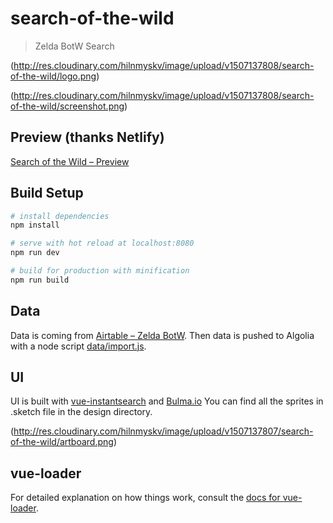 # search-of-the-wild

> Zelda BotW Search

(http://res.cloudinary.com/hilnmyskv/image/upload/v1507137808/search-of-the-wild/logo.png)

(http://res.cloudinary.com/hilnmyskv/image/upload/v1507137808/search-of-the-wild/screenshot.png)

## Preview (thanks Netlify)

[Search of the Wild – Preview](http://piano-tuner-protection-77534.netlify.com/)

## Build Setup

``` bash
# install dependencies
npm install

# serve with hot reload at localhost:8080
npm run dev

# build for production with minification
npm run build
```

## Data

Data is coming from [Airtable – Zelda BotW](https://airtable.com/shrI71ZROtt0PXTtr).
Then data is pushed to Algolia with a node script [data/import.js](https://github.com/Shipow/SearchOfTheWild/blob/master/data/import.js).

## UI

UI is built with [vue-instantsearch](https://github.com/algolia/vue-instantsearch) and [Bulma.io](http://bulma.io/)
You can find all the sprites in .sketch file in the design directory.

(http://res.cloudinary.com/hilnmyskv/image/upload/v1507137807/search-of-the-wild/artboard.png)


## vue-loader

For detailed explanation on how things work, consult the [docs for vue-loader](http://vuejs.github.io/vue-loader).

